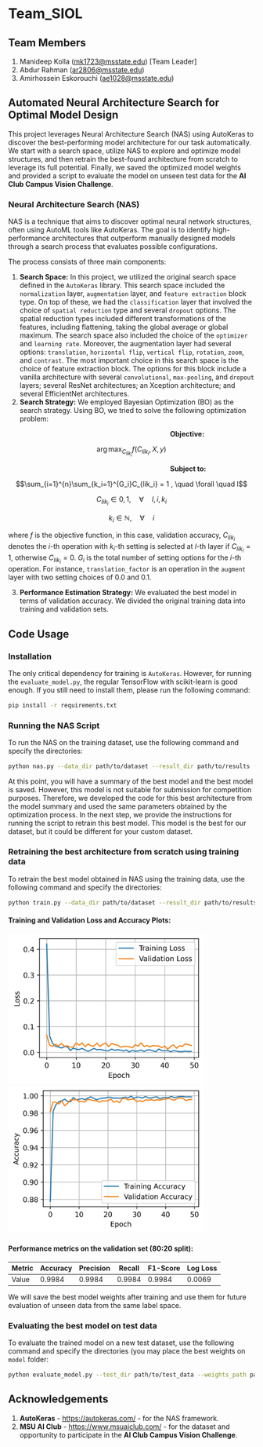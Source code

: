 # Team_SIOL

## Team Members

1. Manideep Kolla (mk1723@msstate.edu) [Team Leader]
2. Abdur Rahman (ar2806@msstate.edu)
3. Amirhossein Eskorouchi (ae1028@msstate.edu)
   
## Automated Neural Architecture Search for Optimal Model Design

This project leverages Neural Architecture Search (NAS) using AutoKeras to discover the best-performing model architecture for our task automatically. We start with a search space, utilize NAS to explore and optimize model structures, and then retrain the best-found architecture from scratch to leverage its full potential. Finally, we saved the optimized model weights and provided a script to evaluate the model on unseen test data for the **AI Club Campus Vision Challenge**.

### Neural Architecture Search (NAS)

NAS is a technique that aims to discover optimal neural network structures, often using AutoML tools like AutoKeras. The goal is to identify high-performance architectures that outperform manually designed models through a search process that evaluates possible configurations.

The process consists of three main components:

1. **Search Space:** In this project, we utilized the original search space defined in the `AutoKeras` library. This search space included the `normalization` layer, `augmentation` layer, and `feature extraction` block type. On top of these, we had the `classification` layer that involved the choice of `spatial reduction` type and several `dropout` options. The spatial reduction types included different transformations of the features, including flattening, taking the global average or global maximum. The search space also included the choice of the `optimizer` and `learning rate`. Moreover, the augmentation layer had several options: `translation`, `horizontal flip`, `vertical flip`, `rotation`, `zoom`, and `contrast`. The most important choice in this search space is the choice of feature extraction block. The options for this block include a vanilla architecture with several `convolutional`, `max-pooling`, and `dropout` layers; several ResNet architectures; an Xception architecture; and several EfficientNet architectures.
2. **Search Strategy:** We employed Bayesian Optimization (BO) as the search strategy. Using BO, we tried to solve the following optimization problem:

&nbsp; &nbsp; &nbsp; &nbsp; &nbsp; &nbsp; &nbsp; &nbsp; &nbsp; &nbsp; &nbsp; &nbsp;  &nbsp; &nbsp; &nbsp; &nbsp; &nbsp; &nbsp;  &nbsp; &nbsp; &nbsp; &nbsp; &nbsp; &nbsp; &nbsp; &nbsp; &nbsp; &nbsp; &nbsp; &nbsp; &nbsp; &nbsp; &nbsp; &nbsp; &nbsp; &nbsp;  &nbsp; &nbsp; &nbsp; &nbsp; &nbsp; &nbsp; **Objective:**

$$\arg\max_{C_{lik_i}} f(C_{lik_i}, X, y)$$

&nbsp; &nbsp; &nbsp; &nbsp; &nbsp; &nbsp; &nbsp; &nbsp; &nbsp; &nbsp; &nbsp; &nbsp;  &nbsp; &nbsp; &nbsp; &nbsp; &nbsp; &nbsp;  &nbsp; &nbsp; &nbsp; &nbsp; &nbsp; &nbsp; &nbsp; &nbsp; &nbsp; &nbsp; &nbsp; &nbsp; &nbsp; &nbsp; &nbsp; &nbsp; &nbsp; &nbsp;  &nbsp; &nbsp; &nbsp; &nbsp; &nbsp; &nbsp; **Subject to:**

$$\sum_{i=1}^{n}\sum_{k_i=1}^{G_i}C_{lik_i} = 1 , \quad \forall \quad l$$

$$C_{lik_i} \in {0,1}, \quad \forall \quad l, i, k_i$$

$$k_i \in \mathbb{N}, \quad \forall \quad i$$

where $f$ is the objective function, in this case, validation accuracy, $C_{lik_i}$ denotes the $i$-th operation with $k_i$-th setting is selected at $l$-th layer if  $C_{lik_i}=1$, otherwise $C_{lik_i}=0$. $G_i$ is the total number of setting options for the $i$-th operation. For instance, `translation_factor` is an operation in the `augment` layer with two setting choices of 0.0 and 0.1.

3. **Performance Estimation Strategy:** We evaluated the best model in terms of validation accuracy. We divided the original training data into training and validation sets. 


## Code Usage

### Installation

The only critical dependency for training is `AutoKeras`. However, for running the `evaluate_model.py`, the regular TensorFlow with scikit-learn is good enough. If you still need to install them, please run the following command:

```bash
pip install -r requirements.txt
```

### Running the NAS Script

To run the NAS on the training dataset, use the following command and specify the directories:

```bash
python nas.py --data_dir path/to/dataset --result_dir path/to/results --model_save_path path/to/best_model.keras --best_weights_file path/to/best_weights.h5
```

At this point, you will have a summary of the best model and the best model is saved. However, this model is not suitable for submission for competition purposes. Therefore, we developed the code for this best architecture from the model summary and used the same parameters obtained by the optimization process. In the next step, we provide the instructions for running the script to retrain this best model. This model is the best for our dataset, but it could be different for your custom dataset. 

### Retraining the best architecture from scratch using training data

To retrain the best model obtained in NAS using the training data, use the following command and specify the directories:

```bash
python train.py --data_dir path/to/dataset --result_dir path/to/results --best_weights_file path/to/results/best_model.weights.h5
```

#### Training and Validation Loss and Accuracy Plots:

<img src="images/loss.jpg" width="400"/> <img src="images/acc.jpg" width="400"/> 

#### Performance metrics on the validation set (80:20 split):

| Metric | Accuracy | Precision | Recall | F1-Score | Log Loss |
|---|---|---|---|---|---|
| Value| 0.9984 | 0.9984 | 0.9984 | 0.9984 | 0.0069

We will save the best model weights after training and use them for future evaluation of unseen data from the same label space.

### Evaluating the best model on test data

To evaluate the trained model on a new test dataset, use the following command and specify the directories (you may place the best weights on `model` folder:

```bash
python evaluate_model.py --test_dir path/to/test_data --weights_path path/to/best_model.weights.h5
```

## Acknowledgements
1. **AutoKeras** - https://autokeras.com/ - for the NAS framework.
2. **MSU AI Club** - https://www.msuaiclub.com/ - for the dataset and opportunity to participate in the **AI Club Campus Vision Challenge**.
